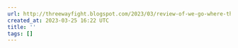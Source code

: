 ```yaml
---
url: http://threewayfight.blogspot.com/2023/03/review-of-we-go-where-they-go-story-of.html
created_at: 2023-03-25 16:22 UTC
title: ''
tags: []
---
```



